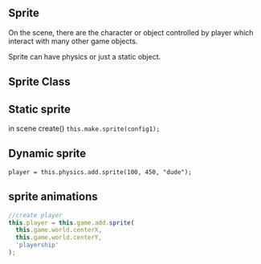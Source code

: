 ## Sprite

On the scene, there are the character or object controlled by player which interact with many other game objects.

Sprite can have physics or just a static object.

## Sprite Class

## Static sprite

in scene create()
`this.make.sprite(config1);`

## Dynamic sprite

`player = this.physics.add.sprite(100, 450, "dude");`

## sprite animations

```js
//create player
this.player = this.game.add.sprite(
  this.game.world.centerX,
  this.game.world.centerY,
  'playership'
);
```
